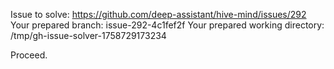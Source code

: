 Issue to solve: https://github.com/deep-assistant/hive-mind/issues/292
Your prepared branch: issue-292-4c1fef2f
Your prepared working directory: /tmp/gh-issue-solver-1758729173234

Proceed.